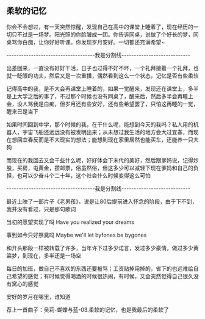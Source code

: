 ## 柔软的记忆 ##

你会不会想过，有一天突然惊醒，发现自己在高中的课堂上睡着了，现在经历的一切只不过是一场梦。阳光照的你脸皱成一团。你告诉同桌，说做了个好长的梦，同桌骂你白痴，让你好好听课。你发现岁月安好。一切都还充满希望~

------------------------------------我是分割线----------------------------

出差回来，一直没有好好干活，日子也过得不好不坏，一个礼拜接着一个礼拜，也就一眨眼的功夫，然后又是一次重播，偶然看到这么一个状态，记忆是否有些柔软

记得高中的我，是不大会再课堂上睡着的，如果一觉醒来，发现还在课堂上，多半是上大学之后的事了，不过那个时候也没有同桌了，醒来后，然后多半会再睡上会，没人骂我是白痴，但岁月还有些安好，还有些希望罢了，只怕这再睡的一觉，醒来已是当下

如果时间回到中学，那个时候的我，在干什么呢，能想到今天的我吗？私人用的机器人，宇宙飞船还远远没有被发明出来；从未想过我生活的地方会大过宜春，而现在想回宜春反而是不大现实的想法；能想到现在家里居然也能买车，还能养一只大狗

而现在的我回去又会干些什么呢，好好体会下末代的美好，然后跟爹妈说，记得炒股，买房，屯黄金，攒邮票，俗虽然俗，但这多少可以减轻下现在爹妈和自己的负担，也可以少奋斗个二十年，这个社会什么时候变得这么可怕

------------------------------------我是分割线----------------------------

最近上映了一部片子《老男孩》，说是让80后提前进入怀念的阶段，由于下不到，我并没有看过，只是那句歌词

当初的愿望实现了吗 Have you realized your dreams 　　

事到如今只好祭奠吗 Maybe we'll let byfones be bygones

和开头那段一样被转载了许多，当年许下过多少诺言，发过多少豪情，做过多少黄粱梦，到现在，多半还是一场空

每日的加班，做自己不喜欢的东西还要被骂；工资贴掉用掉的，省下的也远难给自己希望的感觉；有时候觉得喝酒的时候很热闹，有时候，又会突然觉得自己很久没有窝心的感觉

安好的岁月在哪里，谁知道

荐上一首曲子：吴莉-蝴蝶与蓝-03.柔软的记忆，也是我最后的柔软了